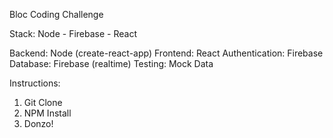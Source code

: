 Bloc Coding Challenge

Stack: Node - Firebase - React

Backend: Node (create-react-app) 
Frontend: React 
Authentication: Firebase 
Database: Firebase (realtime) 
Testing: Mock Data 

Instructions:

1. Git Clone
2. NPM Install
3. Donzo!

